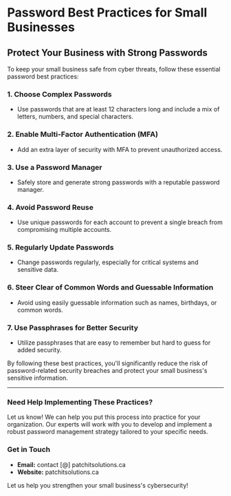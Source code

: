 # Password Best Practices for Small Businesses

## Protect Your Business with Strong Passwords

To keep your small business safe from cyber threats, follow these essential password best practices:

### 1. Choose Complex Passwords
- Use passwords that are at least 12 characters long and include a mix of letters, numbers, and special characters.

### 2. Enable Multi-Factor Authentication (MFA)
- Add an extra layer of security with MFA to prevent unauthorized access.

### 3. Use a Password Manager
- Safely store and generate strong passwords with a reputable password manager.

### 4. Avoid Password Reuse
- Use unique passwords for each account to prevent a single breach from compromising multiple accounts.

### 5. Regularly Update Passwords
- Change passwords regularly, especially for critical systems and sensitive data.

### 6. Steer Clear of Common Words and Guessable Information
- Avoid using easily guessable information such as names, birthdays, or common words.

### 7. Use Passphrases for Better Security
- Utilize passphrases that are easy to remember but hard to guess for added security.

By following these best practices, you'll significantly reduce the risk of password-related security breaches and protect your small business's sensitive information.

---

### Need Help Implementing These Practices?

Let us know! We can help you put this process into practice for your organization. Our experts will work with you to develop and implement a robust password management strategy tailored to your specific needs.

### Get in Touch

- **Email:** contact [@] patchitsolutions.ca
- **Website:** patchitsolutions.ca

Let us help you strengthen your small business's cybersecurity!